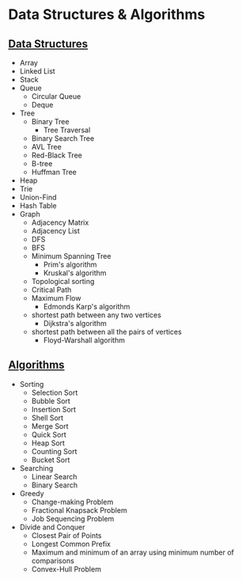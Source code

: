 # Data Structures & Algorithms
## [Data Structures](data_structure.ipynb)
- Array
- Linked List
- Stack
- Queue
  - Circular Queue
  - Deque
- Tree
  - Binary Tree
    - Tree Traversal
  - Binary Search Tree
  - AVL Tree
  - Red-Black Tree
  - B-tree 
  - Huffman Tree
- Heap
- Trie
- Union-Find
- Hash Table
- Graph
  - Adjacency Matrix
  - Adjacency List
  - DFS
  - BFS
  - Minimum Spanning Tree
    - Prim's algorithm
    - Kruskal's algorithm
  - Topological sorting
  - Critical Path
  - Maximum Flow
    - Edmonds Karp's algorithm
  - shortest path between any two vertices
    - Dijkstra's algorithm
  - shortest path between all the pairs of vertices
    - Floyd-Warshall algorithm
    
## [Algorithms](algorithm.ipynb)
- Sorting
  - Selection Sort
  - Bubble Sort
  - Insertion Sort
  - Shell Sort
  - Merge Sort
  - Quick Sort
  - Heap Sort
  - Counting Sort
  - Bucket Sort
- Searching
  - Linear Search
  - Binary Search
- Greedy
  - Change-making Problem
  - Fractional Knapsack Problem
  - Job Sequencing Problem
- Divide and Conquer
  - Closest Pair of Points
  - Longest Common Prefix
  - Maximum and minimum of an array using minimum number of comparisons
  - Convex-Hull Problem





